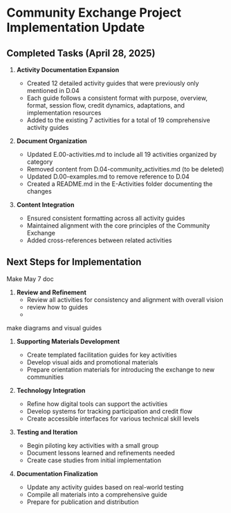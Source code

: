 # Community Exchange Project Implementation Update

## Completed Tasks (April 28, 2025)

1. **Activity Documentation Expansion**
   - Created 12 detailed activity guides that were previously only mentioned in D.04
   - Each guide follows a consistent format with purpose, overview, format, session flow, credit dynamics, adaptations, and implementation resources
   - Added to the existing 7 activities for a total of 19 comprehensive activity guides

2. **Document Organization**
   - Updated E.00-activities.md to include all 19 activities organized by category
   - Removed content from D.04-community_activities.md (to be deleted)
   - Updated D.00-examples.md to remove reference to D.04
   - Created a README.md in the E-Activities folder documenting the changes

3. **Content Integration**
   - Ensured consistent formatting across all activity guides
   - Maintained alignment with the core principles of the Community Exchange
   - Added cross-references between related activities

## Next Steps for Implementation


Make May 7 doc

1. **Review and Refinement**
   - Review all activities for consistency and alignment with overall vision
   - review how to guides
   -

make diagrams and visual guides


1. **Supporting Materials Development**
   - Create templated facilitation guides for key activities
   - Develop visual aids and promotional materials
   - Prepare orientation materials for introducing the exchange to new communities

4. **Technology Integration**
   - Refine how digital tools can support the activities
   - Develop systems for tracking participation and credit flow
   - Create accessible interfaces for various technical skill levels

5. **Testing and Iteration**
   - Begin piloting key activities with a small group
   - Document lessons learned and refinements needed
   - Create case studies from initial implementation

6. **Documentation Finalization**
   - Update any activity guides based on real-world testing
   - Compile all materials into a comprehensive guide
   - Prepare for publication and distribution


